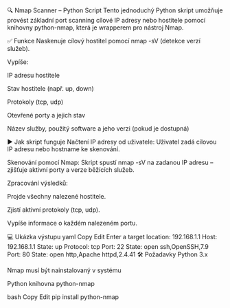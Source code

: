 🔍 Nmap Scanner – Python Script
Tento jednoduchý Python skript umožňuje provést základní port scanning cílové IP adresy nebo hostitele pomocí knihovny python-nmap, která je wrapperem pro nástroj Nmap.

✅ Funkce
Naskenuje cílový hostitel pomocí nmap -sV (detekce verzí služeb).

Vypíše:

IP adresu hostitele

Stav hostitele (např. up, down)

Protokoly (tcp, udp)

Otevřené porty a jejich stav

Název služby, použitý software a jeho verzi (pokud je dostupná)

▶️ Jak skript funguje
Načtení IP adresy od uživatele:
Uživatel zadá cílovou IP adresu nebo hostname ke skenování.

Skenování pomocí Nmap:
Skript spustí nmap -sV na zadanou IP adresu – zjišťuje aktivní porty a verze běžících služeb.

Zpracování výsledků:

Projde všechny nalezené hostitele.

Zjistí aktivní protokoly (tcp, udp).

Vypíše informace o každém nalezeném portu.

💻 Ukázka výstupu
yaml
Copy
Edit
Enter a target location:
192.168.1.1
Host: 192.168.1.1
State: up
Protocol: tcp
Port: 22 State: open ssh,OpenSSH,7.9
Port: 80 State: open http,Apache httpd,2.4.41
🛠 Požadavky
Python 3.x

Nmap musí být nainstalovaný v systému

Python knihovna python-nmap

bash
Copy
Edit
pip install python-nmap